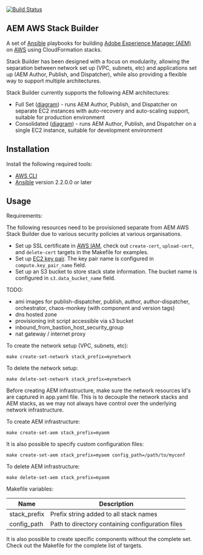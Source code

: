 [![Build Status](https://img.shields.io/travis/shinesolutions/aem-aws-stack-builder.svg)](http://travis-ci.org/shinesolutions/aem-aws-stack-builder)

AEM AWS Stack Builder
---------------------

A set of [Ansible](https://www.ansible.com/) playbooks for building [Adobe Experience Manager (AEM)](http://www.adobe.com/au/marketing-cloud/enterprise-content-management.html) on [AWS](https://aws.amazon.com/) using CloudFormation stacks.

Stack Builder has been designed with a focus on modularity, allowing the separation between network set up (VPC, subnets, etc) and applications set up (AEM Author, Publish, and Dispatcher), while also providing a flexible way to support multiple architectures.

Stack Builder currently supports the following AEM architectures:
* Full Set ([diagram](https://github.com/shinesolutions/aem-aws-stack-builder/blob/master/docs/architecture-full-set.png)) - runs AEM Author, Publish, and Dispatcher on separate EC2 instances with auto-recovery and auto-scaling support, suitable for production environment
* Consolidated ([diagram](https://github.com/shinesolutions/aem-aws-stack-builder/blob/master/docs/architecture-consolidated.png)) - runs AEM Author, Publish, and Dispatcher on a single EC2 instance, suitable for development environment

Installation
------------

Install the following required tools:
* [AWS CLI](http://docs.aws.amazon.com/cli/latest/userguide/installing.html)
* [Ansible](http://docs.ansible.com/ansible/intro_installation.html) version 2.2.0.0 or later

Usage
-----

Requirements:

The following resources need to be provisioned separate from AEM AWS Stack Builder due to various security policies at various organisations.

* Set up SSL certificate in [AWS IAM](https://aws.amazon.com/iam), check out `create-cert`, `upload-cert`, and `delete-cert` targets in the Makefile for examples.
* Set up [EC2 key pair](http://docs.aws.amazon.com/AWSEC2/latest/UserGuide/ec2-key-pairs.html). The key pair name is configured in `compute.key_pair_name` field.
* Set up an S3 bucket to store stack state information. The bucket name is configured in  `s3.data_bucket_name` field.

TODO:
* ami images for publish-dispatcher, publish, author, author-dispatcher, orchestrator, chaos-monkey (with component and version tags)
* dns hosted zone
* provisioning init script accessible via s3 bucket
* inbound_from_bastion_host_security_group
* nat gateway / internet proxy

To create the network setup (VPC, subnets, etc):

    make create-set-network stack_prefix=mynetwork

To delete the network setup:

    make delete-set-network stack_prefix=mynetwork

Before creating AEM infrastructure, make sure the network resources Id's are captured in app.yaml file. This is to decouple the network stacks and AEM stacks, as we may not always have control over the underlying network infrastructure.

To create AEM infrastructure:

    make create-set-aem stack_prefix=myaem

It is also possible to specify custom configuration files:

    make create-set-aem stack_prefix=myaem config_path=/path/to/myconf

To delete AEM infrastructure:

    make delete-set-aem stack_prefix=myaem

Makefile variables:

| Name         | Description                                      |
|--------------|--------------------------------------------------|
| stack_prefix | Prefix string added to all stack names           |
| config_path  | Path to directory containing configuration files |

It is also possible to create specific components without the complete set. Check out the Makefile for the complete list of targets.
